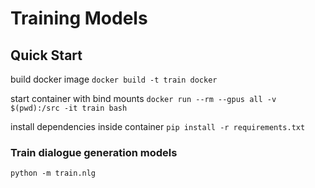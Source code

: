 # Training Models

## Quick Start

build docker image `docker build -t train docker`

start container with bind mounts `docker run --rm --gpus all -v $(pwd):/src -it train bash`

install dependencies inside container `pip install -r requirements.txt`

### Train dialogue generation models

`python -m train.nlg`
